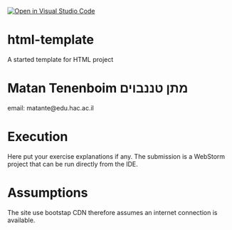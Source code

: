 [![Open in Visual Studio Code](https://classroom.github.com/assets/open-in-vscode-f059dc9a6f8d3a56e377f745f24479a46679e63a5d9fe6f495e02850cd0d8118.svg)](https://classroom.github.com/online_ide?assignment_repo_id=6098725&assignment_repo_type=AssignmentRepo)
# html-template
A started template for HTML project

<h1>Matan Tenenboim מתן טננבוים</h1>
<p>email: matante@edu.hac.ac.il</p>

<h1>Execution</h1>
<p>
Here put your exercise explanations if any.
The submission is a WebStorm project that can be run directly from the IDE.
</p>
<h1>Assumptions</h1>
<p>
  The site use bootstap CDN therefore assumes an internet connection is available.
</p>
